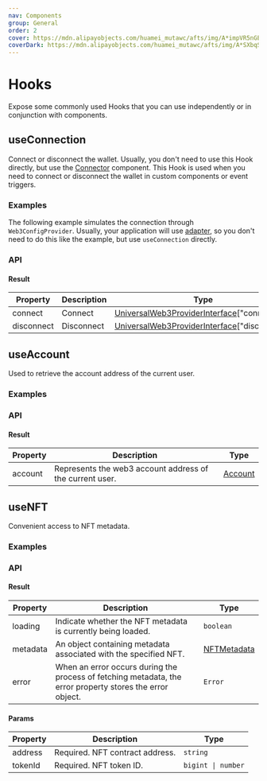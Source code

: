 ```yaml
---
nav: Components
group: General
order: 2
cover: https://mdn.alipayobjects.com/huamei_mutawc/afts/img/A*impVR5nGEFYAAAAAAAAAAAAADlrGAQ/original
coverDark: https://mdn.alipayobjects.com/huamei_mutawc/afts/img/A*SXbqSKo3tlAAAAAAAAAAAAAADlrGAQ/original
---
```


# Hooks

Expose some commonly used Hooks that you can use independently or in conjunction with components.

## useConnection

Connect or disconnect the wallet. Usually, you don't need to use this Hook directly, but use the [Connector](../connector/index.md) component. This Hook is used when you need to connect or disconnect the wallet in custom components or event triggers.

### Examples

The following example simulates the connection through `Web3ConfigProvider`. Usually, your application will use [adapter](../../../../docs/guide/adapter.md), so you don't need to do this like the example, but use `useConnection` directly.

<code src="./demos/useConnection.tsx"></code>

### API

#### Result

| Property | Description | Type |
| --- | --- | --- |
| connect | Connect | [UniversalWeb3ProviderInterface](../types/index.md#universalweb3providerinterface)["connect"] |
| disconnect | Disconnect | [UniversalWeb3ProviderInterface](../types/index.md#universalweb3providerinterface)["disconnect"] |

## useAccount

Used to retrieve the account address of the current user.

### Examples

<code src="./demos/useAccount.tsx"></code>

### API

#### Result

| Property | Description | Type |
| --- | --- | --- |
| account | Represents the web3 account address of the current user. | [Account](../types/index.md#account) |

## useNFT

Convenient access to NFT metadata.

### Examples

<code src="./demos/useNFT.tsx"></code>

### API

#### Result

| Property | Description | Type |
| --- | --- | --- |
| loading | Indicate whether the NFT metadata is currently being loaded. | `boolean` |
| metadata | An object containing metadata associated with the specified NFT. | [NFTMetadata](../types/index.md#nftmetadata) |
| error | When an error occurs during the process of fetching metadata, the error property stores the error object. | `Error` |

#### Params

| Property | Description                     | Type               |
| -------- | ------------------------------- | ------------------ |
| address  | Required. NFT contract address. | `string`           |
| tokenId  | Required. NFT token ID.         | `bigint \| number` |
